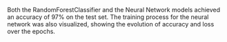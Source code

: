 Both the RandomForestClassifier and the Neural Network models achieved an accuracy of 97% on the test set. 
The training process for the neural network was also visualized, showing the evolution of accuracy and loss over the epochs.

